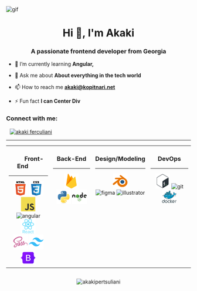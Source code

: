 <img src="https://i.redd.it/n8agw6z2smyb1.gif" alt="gif" align="center"/>

<h1 align="center">Hi 👋, I'm Akaki</h1>
<h3 align="center">A passionate frontend developer from Georgia</h3>

-   🌱 I’m currently learning **Angular,**

-   💬 Ask me about **About everything in the tech world**

-   📫 How to reach me **akaki@kopitnari.net**

-   ⚡ Fun fact **I can Center Div**

<h3 align="left">Connect with me:</h3>
<a href="https://fb.com/akaki.ferculiani.12" style="margin: 10px" target="_blank"><img align="center" src="https://raw.githubusercontent.com/rahuldkjain/github-profile-readme-generator/master/src/images/icons/Social/facebook.svg" alt="akaki ferculiani" height="30" width="40" /></a>

<hr>

<div align="center">
    <table> 
        <td valign="top" width="25%">
            <h3 align="center">       Front-End       </h3>
            <hr>
            <div align="center">
                <img src="https://raw.githubusercontent.com/devicons/devicon/master/icons/html5/html5-original-wordmark.svg" alt="html5" width="40" height="40"/>
                <img src="https://raw.githubusercontent.com/devicons/devicon/master/icons/css3/css3-original-wordmark.svg" alt="css3" width="40" height="40"/>
            </div>
            <div align="center">
                <img src="https://raw.githubusercontent.com/devicons/devicon/master/icons/javascript/javascript-original.svg" alt="javascript" width="40" height="40"/>
                <img src="https://angular.io/assets/images/logos/angular/angular.svg" alt="angular" width="40" height="40"/>
                <img src="https://raw.githubusercontent.com/devicons/devicon/master/icons/react/react-original-wordmark.svg" alt="react" width="40" height="40"/>
            </div>
            <div align="center">
                <img src="https://raw.githubusercontent.com/devicons/devicon/master/icons/sass/sass-original.svg" alt="sass" width="40" height="40"/>
                <img src="https://raw.githubusercontent.com/devicons/devicon/master/icons/tailwindcss/tailwindcss-original.svg" alt="tailwind" width="40" height="40"/>
                <img src="https://raw.githubusercontent.com/devicons/devicon/master/icons/bootstrap/bootstrap-original.svg" alt="bootstrap" width="40" height="40"/>
            </div>
        </td>
        <td valign="top" width="25%">
            <h3 align="center">Back-End</h3>
            <hr>
            <div align="center">
                <img src="https://raw.githubusercontent.com/devicons/devicon/master/icons/firebase/firebase-original.svg" alt="firebase" width="40" height="40"/>
            </div>
            <div align="center">
                <img src="https://raw.githubusercontent.com/devicons/devicon/master/icons/python/python-original.svg" alt="python" width="40" height="40"/>
                <img src="https://raw.githubusercontent.com/devicons/devicon/master/icons/nodejs/nodejs-original-wordmark.svg" alt="nodejs" width="40" height="40"/>
            </div>
        </td>
        <td valign="top" width="25%">
            <h3 align="center">Design/Modeling</h3>
            <hr>
            <div align="center">
                <img src="https://raw.githubusercontent.com/devicons/devicon/master/icons/blender/blender-original.svg" alt="blender" width="40" height="40"/>
            </div>
            <div align="center">
                <img src="https://www.vectorlogo.zone/logos/figma/figma-icon.svg" alt="figma" width="40" height="40"/>
                <img src="https://www.vectorlogo.zone/logos/adobe_illustrator/adobe_illustrator-icon.svg" alt="illustrator" width="40" height="40"/>
            </div>
        </td>
        <td valign="top" width="25%">
            <h3 align="center">DevOps</h3>
            <hr>
            <div align="center">
                <img src="https://raw.githubusercontent.com/devicons/devicon/master/icons/bash/bash-original.svg" alt="bash" width="40" height="40"/>
                <img src="https://www.vectorlogo.zone/logos/git-scm/git-scm-icon.svg" alt="git" width="40" height="40"/>
            </div>
            <div align="center">
                <img src="https://raw.githubusercontent.com/devicons/devicon/master/icons/docker/docker-original-wordmark.svg" alt="docker" width="40" height="40"/>
            </div>
        </td>
    </table>
</div>

##

<div align="center">
    <img src="https://github-readme-stats.vercel.app/api/top-langs?username=akakipertsuliani&show_icons=true&locale=en&layout=donut&theme=tokyonight" alt="akakipertsuliani" />
</div>
